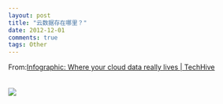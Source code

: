 ```yaml
---
layout: post
title: "云数据存在哪里？"
date: 2012-12-01
comments: true
tags: Other
---
```

From:<a href="http://www.techhive.com/article/2014323/infographic-where-your-cloud-data-really-lives.html">Infographic: Where your cloud data really lives | TechHive</a><br /><br /><br /><img style="max-width: 800px;" src="http://images.techhive.com/images/article/2012/11/xx_donotuse_datacenter_info-100014881-orig.jpg" /><br /><br /><blockquote></blockquote>